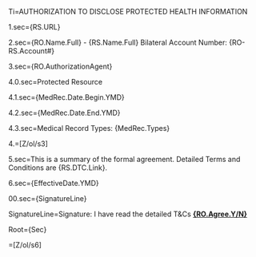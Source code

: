 Ti=AUTHORIZATION TO DISCLOSE PROTECTED HEALTH INFORMATION

1.sec={RS.URL}

2.sec={RO.Name.Full} - {RS.Name.Full} Bilateral Account Number: {RO-RS.Account#}

3.sec={RO.AuthorizationAgent}

4.0.sec=Protected Resource

4.1.sec={MedRec.Date.Begin.YMD}

4.2.sec={MedRec.Date.End.YMD}

4.3.sec=Medical Record Types:  {MedRec.Types}

4.=[Z/ol/s3]

5.sec=This is a summary of the formal agreement. Detailed Terms and Conditions are {RS.DTC.Link}. 

6.sec={EffectiveDate.YMD}

00.sec={SignatureLine}

SignatureLine=Signature: 		I have read the detailed T&Cs  <b><u>{RO.Agree.Y/N}</u></b>

Root={Sec}

=[Z/ol/s6]
